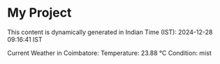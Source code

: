 # My Project

This content is dynamically generated in Indian Time (IST): 2024-12-28 09:16:41 IST


Current Weather in Coimbatore:
Temperature: 23.88 °C
Condition: mist
